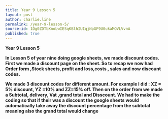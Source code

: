```yaml
---
title: Year 9 Lesson 5
layout: post
author: charlie.line
permalink: /year-9-lesson-5/
source-id: 1Dg0ZDTbXnoLwIESqKBlhIUIqjNpGF9U0ukaMOVLVvnA
published: true
---
```

**Year 9 Lesson 5**

**In Lesson 5 of year nine doing google sheets, we made discount codes. First we made a discount page on the sheet. So to recap we now had Order form ,Stock sheets, profit and loss,costs , sales and now discount codes.**

**We made 3 discount codes for different amount. For example I did : XZ = 5% discount, YZ =10% and ZZ=15% off. Then on the order from we made a Subtotal, delivery, Vat ,grand total and Disscount. We had to make the coding so that if their was a discount the google sheets would automatically take away the discount percentage from the subtotal meaning also the grand total would change**

